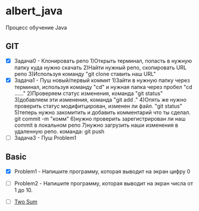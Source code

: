 # albert_java
Процесс обучение Java 


## GIT
- [x] Задача0 - Клонировать репо 
    1)Открыть терминал, попасть в нужную папку куда нужно скачать
    2)Найти нужный репо, скопировать URL репо
    3)Используя команду "git clone ставить наш URL"
- [x] Задача1 - Пуш новый/первый коммит 
    1)Зайти в нужную папку через терминал, используя команду "cd" и нужная папка через пробел "cd ......"
    2)Проверяем статус изменения, команда "git status"
    3)добавляем эти изменения, команда "git add ."
    4)Опять же нужно проверить статус модифитцирован, изменен ли файл. "git status"
    5)теперь нужно закомитить и добавить комментарий что ты сделал. git commit -m "комм"
    6)нужно  проверить зарегистрирован ли наш commit в локальном репо
    7)нужно загрузить наши изменения в удаленную репо. команда: git push
- [ ] Задача3 - Пуш Problem1
 
## Basic
- [x] Problem1 - Напишите программу, которая выводит на экран цифру 0
- [ ] Problem2 - Напишите программу, которая выводит на экран числа от 1 до 10.













- [ ] [Two Sum](https://leetcode.com/problems/two-sum/)
